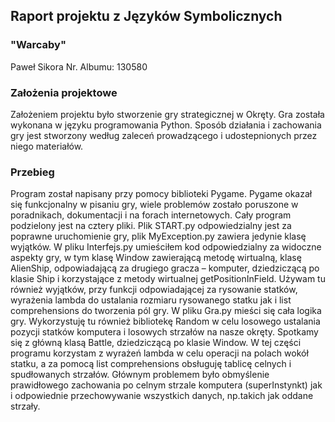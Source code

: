 ## Raport projektu z Języków Symbolicznych

 
### "Warcaby"

Paweł Sikora
Nr. Albumu: 130580

### Założenia projektowe

Założeniem projektu było stworzenie gry strategicznej w Okręty.
Gra została wykonana w języku programowania Python.
Sposób działania i zachowania gry jest stworzony według zaleceń prowadzącego 
i udostepnionych przez niego materiałów.

### Przebieg

Program został napisany przy pomocy biblioteki Pygame. Pygame okazał się 
funkcjonalny w pisaniu gry, wiele problemów zostało poruszone w poradnikach,
dokumentacji i na forach internetowych.
Cały program podzielony jest na cztery pliki. Plik START.py
odpowiedzialny jest za poprawne uruchomienie gry, plik MyException.py zawiera jedynie klasę wyjątków. 
W pliku Interfejs.py umieściłem kod odpowiedzialny za widoczne aspekty gry,
w tym klasę Window zawierającą metodę wirtualną, klasę AlienShip, odpowiadającą za drugiego gracza – komputer,
dziedziczącą po klasie Ship i korzystające z metody wirtualnej getPositionInField.
Używam tu również wyjątków, przy funkcji odpowiadającej za rysowanie statków,
wyrażenia lambda do ustalania rozmiaru rysowanego statku jak i list comprehensions do tworzenia pól gry. 
W pliku Gra.py mieści się cała logika gry.
Wykorzystuję tu również bibliotekę Random w celu losowego ustalania pozycji statków komputera
i losowych strzałów na nasze okręty.
Spotkamy się z główną klasą Battle, dziedziczącą po klasie Window.
W tej części programu korzystam z wyrażeń lambda w celu operacji na polach wokół statku,
a za pomocą list comprehensions obsługuję tablicę celnych i spudłowanych strzałów.
Głównym problemem było obmyślenie prawidłowego zachowania po celnym strzale komputera (superInstynkt)
jak i odpowiednie przechowywanie wszystkich danych, np.takich jak oddane strzały.